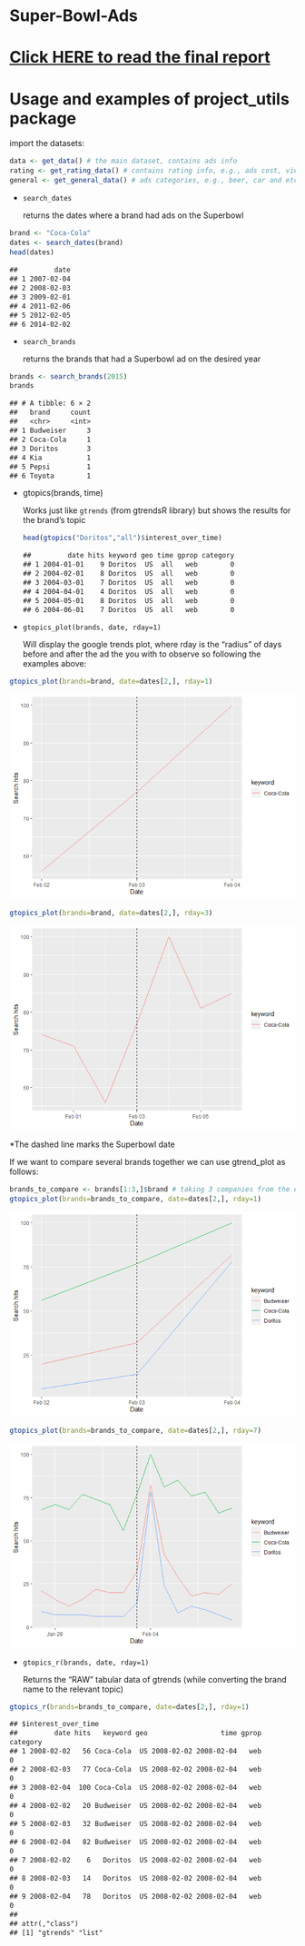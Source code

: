 # Super-Bowl-Ads

# **[Click HERE to read the final report](Project%20Report.pdf)**


# Usage and examples of project_utils package

import the datasets:

``` r
data <- get_data() # the main dataset, contains ads info
rating <- get_rating_data() # contains rating info, e.g., ads cost, viewrs and etc
general <- get_general_data() # ads categories, e.g., beer, car and etc 
```

- <code>search_dates</code>

  returns the dates where a brand had ads on the Superbowl

``` r
brand <- "Coca-Cola"
dates <- search_dates(brand)
head(dates)
```

    ##         date
    ## 1 2007-02-04
    ## 2 2008-02-03
    ## 3 2009-02-01
    ## 4 2011-02-06
    ## 5 2012-02-05
    ## 6 2014-02-02

- <code>search_brands</code>

  returns the brands that had a Superbowl ad on the desired year

``` r
brands <- search_brands(2015)
brands
```

    ## # A tibble: 6 × 2
    ##   brand     count
    ##   <chr>     <int>
    ## 1 Budweiser     3
    ## 2 Coca-Cola     1
    ## 3 Doritos       3
    ## 4 Kia           1
    ## 5 Pepsi         1
    ## 6 Toyota        1

- gtopics(brands, time)

  Works just like <code>gtrends</code> (from gtrendsR library) but shows
  the results for the brand’s topic

  ``` r
  head(gtopics("Doritos","all")$interest_over_time)
  ```

      ##         date hits keyword geo time gprop category
      ## 1 2004-01-01    9 Doritos  US  all   web        0
      ## 2 2004-02-01    8 Doritos  US  all   web        0
      ## 3 2004-03-01    7 Doritos  US  all   web        0
      ## 4 2004-04-01    4 Doritos  US  all   web        0
      ## 5 2004-05-01    8 Doritos  US  all   web        0
      ## 6 2004-06-01    7 Doritos  US  all   web        0

- <code>gtopics_plot(brands, date, rday=1)</code>

  Will display the google trends plot, where rday is the “radius” of
  days before and after the ad the you with to observe so following the
  examples above:

``` r
gtopics_plot(brands=brand, date=dates[2,], rday=1)
```

![](README_files/figure-gfm/unnamed-chunk-5-1.png)<!-- -->

``` r
gtopics_plot(brands=brand, date=dates[2,], rday=3)
```

![](README_files/figure-gfm/unnamed-chunk-5-2.png)<!-- -->

\*The dashed line marks the Superbowl date

If we want to compare several brands together we can use gtrend_plot as
follows:

``` r
brands_to_compare <- brands[1:3,]$brand # taking 3 companies from the exmaple above (Budweiser, Coca-Cola, Doritos)
gtopics_plot(brands=brands_to_compare, date=dates[2,], rday=1)
```

![](README_files/figure-gfm/unnamed-chunk-6-1.png)<!-- -->

``` r
gtopics_plot(brands=brands_to_compare, date=dates[2,], rday=7)
```

![](README_files/figure-gfm/unnamed-chunk-6-2.png)<!-- -->

- <code>gtopics_r(brands, date, rday=1)</code>

  Returns the “RAW” tabular data of gtrends (while converting the brand
  name to the relevant topic)

``` r
gtopics_r(brands=brands_to_compare, date=dates[2,], rday=1)
```

    ## $interest_over_time
    ##         date hits   keyword geo                  time gprop category
    ## 1 2008-02-02   56 Coca-Cola  US 2008-02-02 2008-02-04   web        0
    ## 2 2008-02-03   77 Coca-Cola  US 2008-02-02 2008-02-04   web        0
    ## 3 2008-02-04  100 Coca-Cola  US 2008-02-02 2008-02-04   web        0
    ## 4 2008-02-02   20 Budweiser  US 2008-02-02 2008-02-04   web        0
    ## 5 2008-02-03   32 Budweiser  US 2008-02-02 2008-02-04   web        0
    ## 6 2008-02-04   82 Budweiser  US 2008-02-02 2008-02-04   web        0
    ## 7 2008-02-02    6   Doritos  US 2008-02-02 2008-02-04   web        0
    ## 8 2008-02-03   14   Doritos  US 2008-02-02 2008-02-04   web        0
    ## 9 2008-02-04   78   Doritos  US 2008-02-02 2008-02-04   web        0
    ## 
    ## attr(,"class")
    ## [1] "gtrends" "list"
